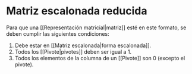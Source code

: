 # Matriz escalonada reducida

Para que una [[Representación matricial|matriz]] esté en este formato, se deben cumplir las siguientes condiciones:

1. Debe estar en [[Matriz escalonada|forma escalonada]].
2. Todos los [[Pivote|pivotes]] deben ser igual a $1$.
3. Todos los elementos de la columna de un [[Pivote]] son 0 (excepto el pivote).

